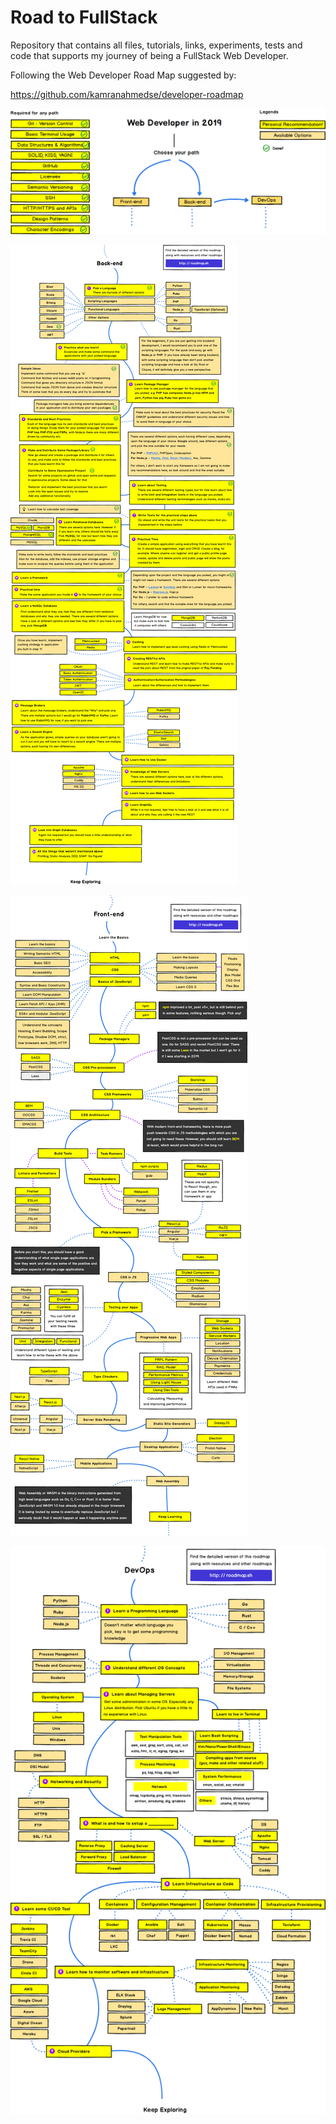# Road to FullStack
 Repository that contains all files, tutorials, links, experiments, tests and code that supports my journey of being a FullStack Web Developer.

Following the Web Developer Road Map suggested by:

https://github.com/kamranahmedse/developer-roadmap

![alt text](https://raw.githubusercontent.com/guidias1212/road_to_fullstack/master/images/intro.png)

![alt text](https://raw.githubusercontent.com/guidias1212/road_to_fullstack/master/images/backend.png)

![alt text](https://raw.githubusercontent.com/guidias1212/road_to_fullstack/master/images/frontend.png)

![alt text](https://raw.githubusercontent.com/guidias1212/road_to_fullstack/master/images/devops.png)
